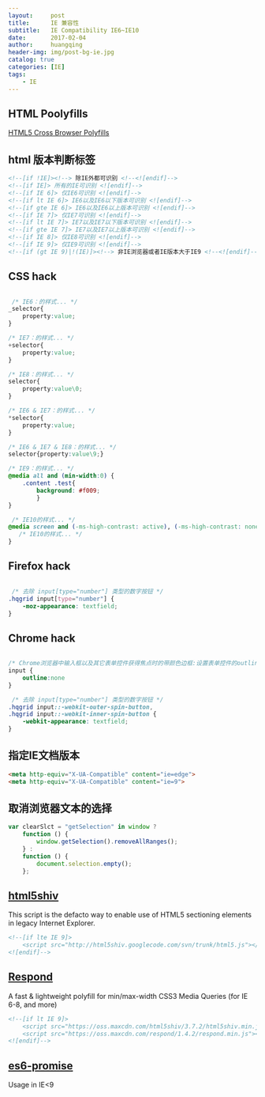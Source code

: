 ```yaml
---
layout:     post
title:      IE 兼容性 
subtitle:   IE Compatibility IE6~IE10
date:       2017-02-04
author:     huangqing
header-img: img/post-bg-ie.jpg
catalog: true
categories: [IE]
tags:
    - IE
---
```




## HTML Poolyfills

[HTML5 Cross Browser Polyfills](https://github.com/Modernizr/Modernizr/wiki/HTML5-Cross-browser-Polyfills?utm_source=tuicool&utm_medium=referral)

## html 版本判断标签

~~~html
<!--[if !IE]><!--> 除IE外都可识别 <!--<![endif]-->
<!--[if IE]> 所有的IE可识别 <![endif]-->
<!--[if IE 6]> 仅IE6可识别 <![endif]-->
<!--[if lt IE 6]> IE6以及IE6以下版本可识别 <![endif]-->
<!--[if gte IE 6]> IE6以及IE6以上版本可识别 <![endif]-->
<!--[if IE 7]> 仅IE7可识别 <![endif]-->
<!--[if lt IE 7]> IE7以及IE7以下版本可识别 <![endif]-->
<!--[if gte IE 7]> IE7以及IE7以上版本可识别 <![endif]-->
<!--[if IE 8]> 仅IE8可识别 <![endif]-->
<!--[if IE 9]> 仅IE9可识别 <![endif]-->
<!--[if (gt IE 9)|!(IE)]><!--> 非IE浏览器或者IE版本大于IE9 <!--<![endif]-->
~~~

## CSS hack

```CSS

 /* IE6：的样式... */
_selector{
    property:value;
}

/* IE7：的样式... */
+selector{
    property:value;
}

/* IE8：的样式... */
selector{
    property:value\0;
}

/* IE6 & IE7：的样式... */
*selector{
    property:value;
}

/* IE6 & IE7 & IE8：的样式... */
selector{property:value\9;}

/* IE9：的样式... */
@media all and (min-width:0) {
    .content .test{
        background: #f009;
        }
}

 /* IE10的样式... */
@media screen and (-ms-high-contrast: active), (-ms-high-contrast: none) { 
   /* IE10的样式... */
}
```


## Firefox hack 

```CSS

 /* 去除 input[type="number"] 类型的数字按钮 */
.hqgrid input[type="number"] {
    -moz-appearance: textfield;
}
```


## Chrome hack 

```CSS

/* Chrome浏览器中输入框以及其它表单控件获得焦点时的带颜色边框:设置表单控件的outline属性为none值 */
input {
    outline:none
} 

 /* 去除 input[type="number"] 类型的数字按钮 */
.hqgrid input::-webkit-outer-spin-button,
.hqgrid input::-webkit-inner-spin-button {
    -webkit-appearance: textfield;
}
```


## 指定IE文档版本

~~~html
<meta http-equiv="X-UA-Compatible" content="ie=edge">
<meta http-equiv="X-UA-Compatible" content="ie=9">
~~~


## 取消浏览器文本的选择

```javascript
var clearSlct = "getSelection" in window ?
    function () {　　　　
        window.getSelection().removeAllRanges();　　
    } :
    function () {　　　　
        document.selection.empty();　　
    };
```

## [html5shiv](https://github.com/aFarkas/html5shiv)

This script is the defacto way to enable use of HTML5 sectioning elements in legacy Internet Explorer.
~~~html
<!--[if lte IE 9]> 
    <script src="http://html5shiv.googlecode.com/svn/trunk/html5.js"></script>
<![endif]-->
~~~

## [Respond](https://github.com/scottjehl/Respond/)

A fast & lightweight polyfill for min/max-width CSS3 Media Queries (for IE 6-8, and more)

~~~html
<!--[if lt IE 9]>
    <script src="https://oss.maxcdn.com/html5shiv/3.7.2/html5shiv.min.js"></script>
    <script src="https://oss.maxcdn.com/respond/1.4.2/respond.min.js"></script>
<![endif]-->
~~~

## [es6-promise](https://github.com/stefanpenner/es6-promise)

Usage in IE<9